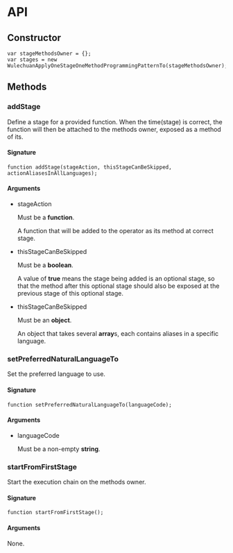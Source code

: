 # API

## Constructor

	var stageMethodsOwner = {};
	var stages = new WulechuanApplyOneStageOneMethodProgrammingPatternTo(stageMethodsOwner);




## Methods

### addStage

Define a stage for a provided function. When the time(stage) is correct, the function will then be attached to the methods owner, exposed as a method of its.

#### Signature

	function addStage(stageAction, thisStageCanBeSkipped, actionAliasesInAllLanguages);

#### Arguments

- stageAction

  Must be a **function**.

  A function that will be added to the operator as its method at correct stage.

- thisStageCanBeSkipped

  Must be a **boolean**.

  A value of **true** means the stage being added is an optional stage, so that the method after this optional stage should also be exposed at the previous stage of this optional stage.

- thisStageCanBeSkipped

  Must be an **object**.

  An object that takes several **array**s, each contains aliases in a specific language.




### setPreferredNaturalLanguageTo

Set the preferred language to use.

#### Signature

	function setPreferredNaturalLanguageTo(languageCode);

#### Arguments

- languageCode

  Must be a non-empty **string**.




### startFromFirstStage

Start the execution chain on the methods owner.

#### Signature

	function startFromFirstStage();

#### Arguments

None.


